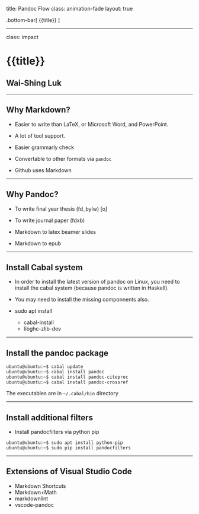 title: Pandoc Flow
class: animation-fade
layout: true

<!-- This slide will serve as the base layout for all your slides -->
.bottom-bar[
  {{title}}
]

---

class: impact

# {{title}}
## Wai-Shing Luk

---

## Why Markdown?

- Easier to write than LaTeX, or Microsoft Word, and PowerPoint.

- A lot of tool support.

- Easier grammarly check

- Convertable to other formats via `pandoc`

- Github uses Markdown

---

## Why Pandoc?

- To write final year thesis (fd_bylw) [o]

- To write journal paper (fdxb)

- Markdown to latex beamer slides

- Markdown to epub

---

## Install Cabal system

- In order to install the latest version of pandoc on Linux, you need to install the cabal system (because pandoc is written in Haskell).

- You may need to install the missing componnents also.

-   sudo apt install
    -   cabal-install
    -   libghc-zlib-dev

---

## Install the pandoc package

```terminal
ubuntu@ubuntu:~$ cabal update
ubuntu@ubuntu:~$ cabal install pandoc
ubuntu@ubuntu:~$ cabal install pandoc-citeproc
ubuntu@ubuntu:~$ cabal install pandoc-crossref
```

The executables are in `~/.cabal/bin` directory

---

## Install additional filters

- Install pandocfilters via python pip

```terminal
ubuntu@ubuntu:~$ sudo apt install python-pip
ubuntu@ubuntu:~$ sudo pip install pandocfilters
```

---

## Extensions of Visual Studio Code

- Markdown Shortcuts
- Markdown+Math
- markdownlint
- vscode-pandoc
